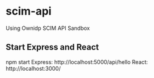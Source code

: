 # scim-api
Using Ownidp SCIM API Sandbox

## Start Express and React
npm start
Express: http://localhost:5000/api/hello
React: http://localhost:3000/
